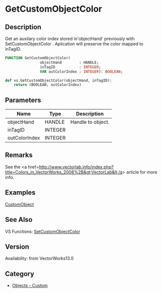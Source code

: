 # GetCustomObjectColor

## Description
Get an auxilary color index stored in'objectHand' previously  with SetCustomObjectColor .  Aplication will preserve the color mapped to inTagID.

```pascal
FUNCTION GetCustomObjectColor(
				objectHand        : HANDLE;
				inTagID           : INTEGER;
				VAR outColorIndex : INTEGER): BOOLEAN;
```

```python
def vs.GetCustomObjectColor(objectHand, inTagID):
    return (BOOLEAN, outColorIndex)
```

## Parameters
|Name|Type|Description|
|---|---|---|
|objectHand|HANDLE|Handle to object.|
|inTagID|INTEGER|   |
|outColorIndex|INTEGER|   |

## Remarks
See the &lt;a href=http://www.vectorlab.info/index.php?title=Colors_in_VectorWorks_2008%2B&gt;VectorLab&lt;/a&gt; article for more info.

## Examples
[CustomObject](examples/CustomObject.md)

## See Also
VS Functions:
[SetCustomObjectColor](SetCustomObjectColor.md)

## Version
Availability: from VectorWorks13.0

## Category
* [Objects - Custom](../Categories/Objects%20-%20Custom.md)
